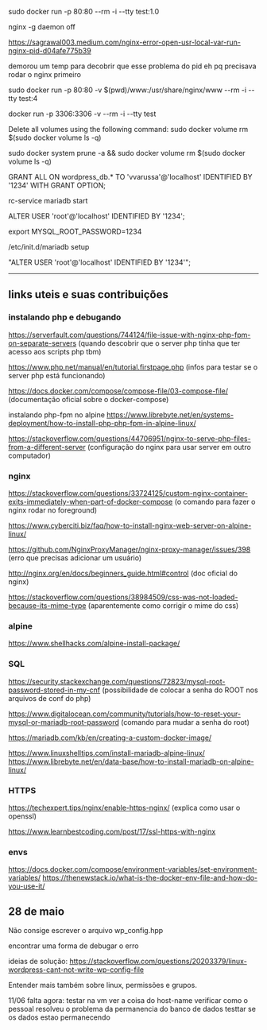 sudo docker run -p 80:80 --rm -i --tty test:1.0

nginx -g daemon off

https://sagrawal003.medium.com/nginx-error-open-usr-local-var-run-nginx-pid-d04afe775b39

demorou um temp para decobrir que esse problema do pid eh pq precisava rodar o nginx primeiro

sudo docker run -p 80:80 -v $(pwd)/www:/usr/share/nginx/www --rm -i --tty test:4

docker run -p 3306:3306 -v --rm -i --tty test

Delete all volumes using the following command: sudo docker volume rm $(sudo docker volume ls -q)

sudo docker system prune -a && sudo docker volume rm $(sudo docker volume ls -q)


GRANT ALL ON wordpress_db.* TO 'vvarussa'@'localhost' IDENTIFIED BY '1234' WITH GRANT OPTION;

rc-service mariadb start

ALTER USER 'root'@'localhost' IDENTIFIED BY '1234';

export MYSQL_ROOT_PASSWORD=1234

/etc/init.d/mariadb setup

"ALTER USER 'root'@'localhost' IDENTIFIED BY '1234'";

-------
## links uteis e suas contribuições

### instalando php e debugando

https://serverfault.com/questions/744124/file-issue-with-nginx-php-fpm-on-separate-servers
(quando descobrir que o server php tinha que ter acesso aos scripts php tbm)

https://www.php.net/manual/en/tutorial.firstpage.php
(infos para testar se o server php está funcionando)

https://docs.docker.com/compose/compose-file/03-compose-file/
(documentação oficial sobre o docker-compose)

instalando php-fpm no alpine
https://www.librebyte.net/en/systems-deployment/how-to-install-php-php-fpm-in-alpine-linux/

https://stackoverflow.com/questions/44706951/nginx-to-serve-php-files-from-a-different-server
(configuração do nginx para usar server em outro computador)

### nginx

https://stackoverflow.com/questions/33724125/custom-nginx-container-exits-immediately-when-part-of-docker-compose
(o comando para fazer o nginx rodar no foreground)

https://www.cyberciti.biz/faq/how-to-install-nginx-web-server-on-alpine-linux/

https://github.com/NginxProxyManager/nginx-proxy-manager/issues/398
(erro que precisas adicionar um usuário)

http://nginx.org/en/docs/beginners_guide.html#control
(doc oficial do nginx)

https://stackoverflow.com/questions/38984509/css-was-not-loaded-because-its-mime-type
(aparentemente como corrigir o mime do css)

### alpine

https://www.shellhacks.com/alpine-install-package/

### SQL
https://security.stackexchange.com/questions/72823/mysql-root-password-stored-in-my-cnf
(possibilidade de colocar a senha do ROOT nos arquivos de conf do php)

https://www.digitalocean.com/community/tutorials/how-to-reset-your-mysql-or-mariadb-root-password
(comando para mudar a senha do root)

https://mariadb.com/kb/en/creating-a-custom-docker-image/

https://www.linuxshelltips.com/install-mariadb-alpine-linux/
https://www.librebyte.net/en/data-base/how-to-install-mariadb-on-alpine-linux/

### HTTPS
https://techexpert.tips/nginx/enable-https-nginx/
(explica como usar o openssl)

https://www.learnbestcoding.com/post/17/ssl-https-with-nginx

### envs
https://docs.docker.com/compose/environment-variables/set-environment-variables/
https://thenewstack.io/what-is-the-docker-env-file-and-how-do-you-use-it/

## 28 de maio
Não consige escrever o arquivo wp_config.hpp

encontrar uma forma de debugar o erro

ideias de solução:
https://stackoverflow.com/questions/20203379/linux-wordpress-cant-not-write-wp-config-file

Entender mais também sobre linux, permissões e grupos.

11/06
falta agora:
	testar na vm
	ver a coisa do host-name
	verificar como o pessoal resolveu o problema da permanencia do banco de dados
	testtar se os dados estao permanecendo


